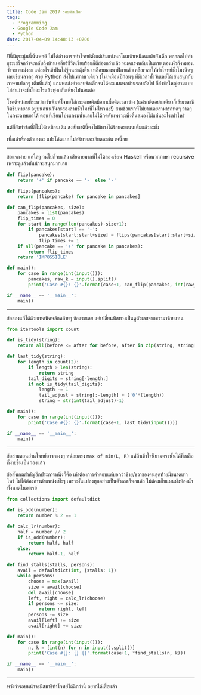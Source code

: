 ```yaml
---
title: Code Jam 2017 รอบคัดเลือก
tags:
  - Programming
  - Google Code Jam
  - Python
date: 2017-04-09 14:48:13 +0700
---
```


ปีนี้มีธุระนู่นนี่นั่นพอดี ไม่ได้ถ่างตารอทำโจทย์ตั้งแต่เริ่มแข่งหกโมงเช้าเหมือนสมัยยังเด็ก พอออกไปทำธุระเสร็จกว่าจะกลับถึงบ้านเคลียร์ชีวิตเรียบร้อยก็ตีสองกว่าแล้ว หมดแรงหลับเป็นตาย ตอนหัวถึงหมอนว่าจะเทแม่งละ แต่อะไรเข้าฝันไม่รู้จนสะดุ้งตื่น เหลือบมองนาฬิกาแล้วเหลือเวลาให้ทำโจทย์ชั่วโมงนิดๆ เลยเขียนลวกๆ ด้วย Python ส่งไปแค่ภาษาเดียว (ไม่เหมือนปีก่อนๆ ที่มีเวลาทั้งวันเลยได้เล่นสนุกกับภาษาแปลกๆ เต็มที่แล้ว) แถมพอส่งคำตอบข้อเล็กจนได้คะแนนพอผ่านรอบถัดไป ก็ส่งข้อใหญ่ตามแบบไม่สนว่าจะมีบั๊กอะไรแล้วพุ่งกลับเตียงไปนอนต่อ

โชคดีหน่อยที่ระหว่างวันพิมพ์โจทย์ใส่กระดาษติดมือมาเผื่อคิดเวลาว่าง (แค่รถติดอย่างเดียวก็เสียเวลาชีวิตชิบหายละ อยู่บนถนนวันละสองสามชั่วโมงนี่ไม่ไหวนะ!) สามข้อแรกที่ไม่ยากเลยสามารถทดๆ วาดๆ ในกระดาษเอาได้ ตอนที่เขียนโปรแกรมนั่นเลยไม่ได้กดดันเพราะเพิ่งตื่นสมองไม่แล่นอะไรเท่าไหร่

แต่ก็ยังทำข้อที่สี่ไม่ได้เหมือนเดิม สงสัยชาตินี้คงไม่มีทางได้ร้อยคะแนนเต็มแล้วละมั้ง

เบื่อเล่าเรื่องตัวเองละ แปะโค้ดแบบไม่อธิบายละเอียดละกัน เหนื่อย

---

ข้อแรกง่าย แค่ไล่ๆ วนไปก็จบแล้ว เสียดายมากที่ไม่ได้ลองเขียน Haskell หรือพวกภาษา recursive เพราะดูแล้วมันน่าจะสนุกมากเลย


``` python
def flip(pancake):
    return '+' if pancake == '-' else '-'

def flips(pancakes):
    return [flip(pancake) for pancake in pancakes]

def can_flip(pancakes, size):
    pancakes = list(pancakes)
    flip_times = 0
    for start in range(len(pancakes)-size+1):
        if pancakes[start] == '-':
            pancakes[start:start+size] = flips(pancakes[start:start+size])
            flip_times += 1
    if all(pancake == '+' for pancake in pancakes):
        return flip_times
    return 'IMPOSSIBLE'

def main():
    for case in range(int(input())):
        pancakes, raw_k = input().split()
        print('Case #{}: {}'.format(case+1, can_flip(pancakes, int(raw_k))))

if __name__ == '__main__':
    main()
```

---

ข้อสองแก้ได้ด้วยเทคนิคหลักคล้ายๆ ข้อแรกเลย แค่เปลี่ยนทิศทางเป็นดูตัวเลขจากขวามาซ้ายแทน

``` python
from itertools import count

def is_tidy(string):
    return all(before <= after for before, after in zip(string, string[1:]))

def last_tidy(string):
    for length in count(2):
        if length > len(string):
            return string
        tail_digits = string[-length:]
        if not is_tidy(tail_digits):
            length -= 1
            tail_adjust = string[:-length] + ('0'*(length))
            string = str(int(tail_adjust)-1)

def main():
    for case in range(int(input())):
        print('Case #{}: {}'.format(case+1, last_tidy(input())))

if __name__ == '__main__':
    main()
```

---

ข้อสามตอนอ่านโจทย์อาจจะงงๆ หน่อยตรง `max of min(L, R)` แต่ถ้าเข้าใจนิยามตรงนั้นได้ที่เหลือก็ง่ายขึ้นเป็นกองแล้ว

ข้อสังเกตสำคัญอีกประการหนึ่งก็คือ เค้าต้องการคำตอบแค่บอกว่าซ้าย/ขวาของคนสุดท้ายมีขนาดเท่าไหร่ ไม่ได้ต้องการตำแหน่งเป๊ะๆ เพราะงั้นแปลงทุกอย่างเป็นตัวเลขก็พอแล้ว ไม่ต้องเก็บแผนผังห้องน้ำทั้งหมดในอาเรย์

``` python
from collections import defaultdict

def is_odd(number):
    return number % 2 == 1

def calc_lr(number):
    half = number // 2
    if is_odd(number):
        return half, half
    else:
        return half-1, half

def find_stalls(stalls, persons):
    avail = defaultdict(int, {stalls: 1})
    while persons:
        choose = max(avail)
        size = avail[choose]
        del avail[choose]
        left, right = calc_lr(choose)
        if persons <= size:
            return right, left
        persons -= size
        avail[left] += size
        avail[right] += size

def main():
    for case in range(int(input())):
        n, k = [int(n) for n in input().split()]
        print('Case #{}: {} {}'.format(case+1, *find_stalls(n, k)))

if __name__ == '__main__':
    main()

```

---

หวังว่ารอบหน้าจะมีสมาธิทำโจทย์ได้ดีกว่านี้ อยากได้เสื้อแล้ว
